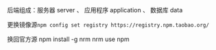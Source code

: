 后端组成：服务器 server 、 应用程序 application 、 数据库 data


更换镜像源`npm config set registry https://registry.npm.taobao.org/`

换回官方源
npm install -g nrm
nrm use npm